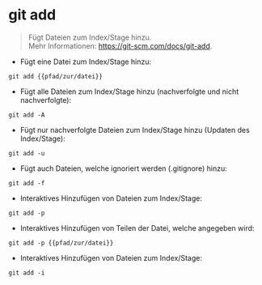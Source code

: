 # git add

> Fügt Dateien zum Index/Stage hinzu.   
> Mehr Informationen: <https://git-scm.com/docs/git-add>.   

- Fügt eine Datei zum Index/Stage hinzu:

`git add {{pfad/zur/datei}}`

- Fügt alle Dateien zum Index/Stage hinzu (nachverfolgte und nicht nachverfolgte):

`git add -A`

- Fügt nur nachverfolgte Dateien zum Index/Stage hinzu (Updaten des Index/Stage):

`git add -u`

- Fügt auch Dateien, welche ignoriert werden (.gitignore) hinzu:

`git add -f`

- Interaktives Hinzufügen von Dateien zum Index/Stage:

`git add -p`

- Interaktives Hinzufügen von Teilen der Datei, welche angegeben wird:

`git add -p {{pfad/zur/datei}}`

- Interaktives Hinzufügen von Dateien zum Index/Stage:

`git add -i`
